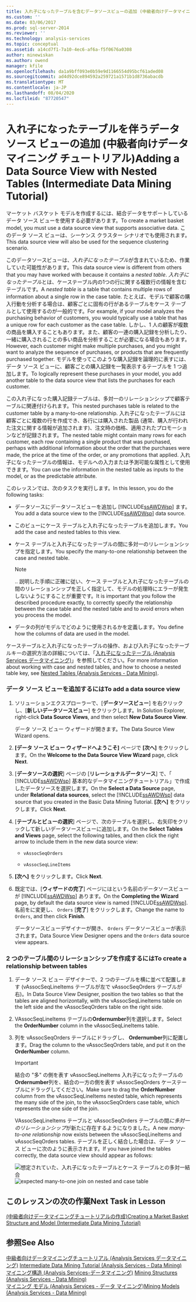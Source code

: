 ```yaml
---
title: 入れ子になったテーブルを含むデータソースビューの追加 (中級者向けデータマイニングチュートリアル) |Microsoft Docs
ms.custom: ''
ms.date: 03/06/2017
ms.prod: sql-server-2014
ms.reviewer: ''
ms.technology: analysis-services
ms.topic: conceptual
ms.assetid: a14cd7f1-7a10-4ec6-af6a-f5f0676a0308
author: minewiskan
ms.author: owend
manager: kfile
ms.openlocfilehash: da1a9bff093e0b59e9d1166554d95bcf61aded08
ms.sourcegitcommit: ad4d92dce894592a259721a1571b1d8736abacdb
ms.translationtype: MT
ms.contentlocale: ja-JP
ms.lasthandoff: 08/04/2020
ms.locfileid: "87720547"
---
```

# <a name="adding-a-data-source-view-with-nested-tables-intermediate-data-mining-tutorial"></a><span data-ttu-id="564bc-102">入れ子になったテーブルを伴うデータ ソース ビューの追加 (中級者向けデータ マイニング チュートリアル)</span><span class="sxs-lookup"><span data-stu-id="564bc-102">Adding a Data Source View with Nested Tables (Intermediate Data Mining Tutorial)</span></span>
  <span data-ttu-id="564bc-103">マーケット バスケット モデルを作成するには、結合データをサポートしているデータ ソース ビューを使用する必要があります。</span><span class="sxs-lookup"><span data-stu-id="564bc-103">To create a market basket model, you must use a data source view that supports associative data.</span></span> <span data-ttu-id="564bc-104">このデータ ソース ビューは、シーケンス クラスター シナリオでも使用されます。</span><span class="sxs-lookup"><span data-stu-id="564bc-104">This data source view will also be used for the sequence clustering scenario.</span></span>  
  
 <span data-ttu-id="564bc-105">このデータソースビューは、*入れ子になったテーブル*が含まれているため、作業していた可能性があります。</span><span class="sxs-lookup"><span data-stu-id="564bc-105">This data source view is different from others that you may have worked with because it contains a *nested table*.</span></span> <span data-ttu-id="564bc-106">*入れ子になったテーブル*とは、ケーステーブル内の1つの行に関する複数行の情報を含むテーブルです。</span><span class="sxs-lookup"><span data-stu-id="564bc-106">A *nested table* is a table that contains multiple rows of information about a single row in the case table.</span></span> <span data-ttu-id="564bc-107">たとえば、モデルで顧客の購入行動を分析する場合は、顧客ごとに固有の行があるテーブルをケース テーブルとして使用するのが一般的です。</span><span class="sxs-lookup"><span data-stu-id="564bc-107">For example, if your model analyzes the purchasing behavior of customers, you would typically use a table that has a unique row for each customer as the case table.</span></span> <span data-ttu-id="564bc-108">しかし、1 人の顧客が複数の商品を購入することもあります。また、顧客の一連の購入記録を分析したり、一緒に購入されることの多い商品を分析することが必要になる場合もあります。</span><span class="sxs-lookup"><span data-stu-id="564bc-108">However, each customer might make multiple purchases, and you might want to analyze the sequence of purchases, or products that are frequently purchased together.</span></span> <span data-ttu-id="564bc-109">モデルを使ってこのような購入記録を論理的に表すには、データ ソース ビューに、顧客ごとの購入記録を一覧表示するテーブルを 1 つ追加します。</span><span class="sxs-lookup"><span data-stu-id="564bc-109">To logically represent these purchases in your model, you add another table to the data source view that lists the purchases for each customer.</span></span>  
  
 <span data-ttu-id="564bc-110">この入れ子になった購入記録テーブルは、多対一のリレーションシップで顧客テーブルに関連付けられます。</span><span class="sxs-lookup"><span data-stu-id="564bc-110">This nested purchases table is related to the customer table by a many-to-one relationship.</span></span> <span data-ttu-id="564bc-111">入れ子になったテーブルには顧客ごとに複数の行を作成でき、各行には購入された製品 (通常、購入が行われた注文に関する情報が追加されます)、注文時の価格、適用されたプロモーションなどが記録されます。</span><span class="sxs-lookup"><span data-stu-id="564bc-111">The nested table might contain many rows for each customer, each row containing a single product that was purchased, perhaps with additional information about the order that the purchases were made, the price at the time of the order, or any promotions that applied.</span></span> <span data-ttu-id="564bc-112">入れ子になったテーブルの情報は、モデルへの入力または予測可能な属性として使用できます。</span><span class="sxs-lookup"><span data-stu-id="564bc-112">You can use the information in the nested table as inputs to the model, or as the predictable attribute.</span></span>  
  
 <span data-ttu-id="564bc-113">このレッスンでは、次のタスクを実行します。</span><span class="sxs-lookup"><span data-stu-id="564bc-113">In this lesson, you do the following tasks:</span></span>  
  
-   <span data-ttu-id="564bc-114">データソースにデータソースビューを追加し [!INCLUDE[ssAWDWsp](../includes/ssawdwsp-md.md)] ます。</span><span class="sxs-lookup"><span data-stu-id="564bc-114">You add a data source view to the [!INCLUDE[ssAWDWsp](../includes/ssawdwsp-md.md)] data source.</span></span>  
  
-   <span data-ttu-id="564bc-115">このビューにケース テーブルと入れ子になったテーブルを追加します。</span><span class="sxs-lookup"><span data-stu-id="564bc-115">You add the case and nested tables to this view.</span></span>  
  
-   <span data-ttu-id="564bc-116">ケース テーブルと入れ子になったテーブルの間に多対一のリレーションシップを指定します。</span><span class="sxs-lookup"><span data-stu-id="564bc-116">You specify the many-to-one relationship between the case and nested table.</span></span>  
  
    > [!NOTE]  
    >  <span data-ttu-id="564bc-117">.</span><span class="sxs-lookup"><span data-stu-id="564bc-117">.</span></span> <span data-ttu-id="564bc-118">説明した手順に正確に従い、ケース テーブルと入れ子になったテーブルの間のリレーションシップを正しく指定して、モデルの処理時にエラーが発生しないようにすることが重要です。</span><span class="sxs-lookup"><span data-stu-id="564bc-118">It is important that you follow the described procedure exactly, to correctly specify the relationship between the case table and the nested table and to avoid errors when you process the model.</span></span>  
  
-   <span data-ttu-id="564bc-119">データの列がモデルでどのように使用されるかを定義します。</span><span class="sxs-lookup"><span data-stu-id="564bc-119">You define how the columns of data are used in the model.</span></span>  
  
 <span data-ttu-id="564bc-120">ケーステーブルと入れ子になったテーブルの操作、および入れ子になったテーブルキーの選択方法の詳細については、「[入れ子になったテーブル &#40;Analysis Services データマイニング&#41;](../../2014/analysis-services/data-mining/nested-tables-analysis-services-data-mining.md)」を参照してください。</span><span class="sxs-lookup"><span data-stu-id="564bc-120">For more information about working with case and nested tables, and how to choose a nested table key, see [Nested Tables &#40;Analysis Services - Data Mining&#41;](../../2014/analysis-services/data-mining/nested-tables-analysis-services-data-mining.md).</span></span>  
  
### <a name="to-add-a-data-source-view"></a><span data-ttu-id="564bc-121">データ ソース ビューを追加するには</span><span class="sxs-lookup"><span data-stu-id="564bc-121">To add a data source view</span></span>  
  
1.  <span data-ttu-id="564bc-122">ソリューションエクスプローラーで、[**データソースビュー**] を右クリックし、[**新しいデータソースビュー**] をクリックします。</span><span class="sxs-lookup"><span data-stu-id="564bc-122">In Solution Explorer, right-click **Data Source Views**, and then select **New Data Source View**.</span></span>  
  
     <span data-ttu-id="564bc-123">データ ソース ビュー ウィザードが開きます。</span><span class="sxs-lookup"><span data-stu-id="564bc-123">The Data Source View Wizard opens.</span></span>  
  
2.  <span data-ttu-id="564bc-124">**[データ ソース ビュー ウィザードへようこそ]** ページで **[次へ]** をクリックします。</span><span class="sxs-lookup"><span data-stu-id="564bc-124">On the **Welcome to the Data Source View Wizard** page, click **Next**.</span></span>  
  
3.  <span data-ttu-id="564bc-125">[**データソースの選択**] ページの [**リレーショナルデータソース**] で、「 [!INCLUDE[ssAWDWsp](../includes/ssawdwsp-md.md)] 基本的なデータマイニングチュートリアル」で作成したデータソースを選択します。</span><span class="sxs-lookup"><span data-stu-id="564bc-125">On the **Select a Data Source** page, under **Relational data sources**, select the [!INCLUDE[ssAWDWsp](../includes/ssawdwsp-md.md)] data source that you created in the Basic Data Mining Tutorial.</span></span> <span data-ttu-id="564bc-126">**[次へ]** をクリックします。</span><span class="sxs-lookup"><span data-stu-id="564bc-126">Click **Next**.</span></span>  
  
4.  <span data-ttu-id="564bc-127">[**テーブルとビューの選択**] ページで、次のテーブルを選択し、右矢印をクリックして新しいデータソースビューに追加します。</span><span class="sxs-lookup"><span data-stu-id="564bc-127">On the **Select Tables and Views** page, select the following tables, and then click the right arrow to include them in the new data source view:</span></span>  
  
    -   `vAssocSeqOrders`  
  
    -   `vAssocSeqLineItems`  
  
5.  <span data-ttu-id="564bc-128">**[次へ]** をクリックします。</span><span class="sxs-lookup"><span data-stu-id="564bc-128">Click **Next**.</span></span>  
  
6.  <span data-ttu-id="564bc-129">既定では、[**ウィザードの完了**] ページにはという名前のデータソースビューが [!INCLUDE[ssAWDWsp](../includes/ssawdwsp-md.md)] あります。</span><span class="sxs-lookup"><span data-stu-id="564bc-129">On the **Completing the Wizard** page, by default the data source view is named [!INCLUDE[ssAWDWsp](../includes/ssawdwsp-md.md)].</span></span> <span data-ttu-id="564bc-130">名前をに変更し、 `Orders` [**完了**] をクリックします。</span><span class="sxs-lookup"><span data-stu-id="564bc-130">Change the name to `Orders`, and then click **Finish**.</span></span>  
  
     <span data-ttu-id="564bc-131">データソースビューデザイナーが開き、 `Orders` データソースビューが表示されます。</span><span class="sxs-lookup"><span data-stu-id="564bc-131">Data Source View Designer opens and the `Orders` data source view appears.</span></span>  
  
### <a name="to-create-a-relationship-between-tables"></a><span data-ttu-id="564bc-132">2 つのテーブル間のリレーションシップを作成するには</span><span class="sxs-lookup"><span data-stu-id="564bc-132">To create a relationship between tables</span></span>  
  
1.  <span data-ttu-id="564bc-133">データ ソース ビュー デザイナーで、2 つのテーブルを横に並べて配置します (vAssocSeqLineItems テーブルが左で vAssocSeqOrders テーブルが右)。</span><span class="sxs-lookup"><span data-stu-id="564bc-133">In Data Source View Designer, position the two tables so that the tables are aligned horizontally, with the vAssocSeqLineItems table on the left side and the vAssocSeqOrders table on the right side.</span></span>  
  
2.  <span data-ttu-id="564bc-134">VAssocSeqLineItems テーブルの**Ordernumber**列を選択します。</span><span class="sxs-lookup"><span data-stu-id="564bc-134">Select the **OrderNumber** column in the vAssocSeqLineItems table.</span></span>  
  
3.  <span data-ttu-id="564bc-135">列を vAssocSeqOrders テーブルにドラッグし、 **Ordernumber**列に配置します。</span><span class="sxs-lookup"><span data-stu-id="564bc-135">Drag the column to the vAssocSeqOrders table, and put it on the **OrderNumber** column.</span></span>  
  
    > [!IMPORTANT]  
    >  <span data-ttu-id="564bc-136">結合の "多" の側を表す vAssocSeqLineItems 入れ子になったテーブルの**Ordernumber**列を、結合の一方の側を表す vAssocSeqOrders ケーステーブルにドラッグしてください。</span><span class="sxs-lookup"><span data-stu-id="564bc-136">Make sure to drag the **OrderNumber** column from the vAssocSeqLineItems nested table, which represents the many side of the join, to the vAssocSeqOrders case table, which represents the one side of the join.</span></span>  
  
     <span data-ttu-id="564bc-137">VAssocSeqLineItems テーブルと vAssocSeqOrders テーブルの間*に多対一のリレーションシップ*が新たに存在するようになりました。</span><span class="sxs-lookup"><span data-stu-id="564bc-137">A new *many-to-one relationship* now exists between the vAssocSeqLineItems and vAssocSeqOrders tables.</span></span> <span data-ttu-id="564bc-138">テーブルを正しく結合した場合は、データ ソース ビューに次のように表示されます。</span><span class="sxs-lookup"><span data-stu-id="564bc-138">If you have joined the tables correctly, the data source view should appear as follows:</span></span>  
  
     <span data-ttu-id="564bc-139">![想定されていた、入れ子になったテーブルとケース テーブルとの多対一結合](../../2014/tutorials/media/dsv-nestedjoin-illustration.gif "想定されていた、入れ子になったテーブルとケース テーブルとの多対一結合")</span><span class="sxs-lookup"><span data-stu-id="564bc-139">![expected many-to-one join on nested and case table](../../2014/tutorials/media/dsv-nestedjoin-illustration.gif "expected many-to-one join on nested and case table")</span></span>  
  
## <a name="next-task-in-lesson"></a><span data-ttu-id="564bc-140">このレッスンの次の作業</span><span class="sxs-lookup"><span data-stu-id="564bc-140">Next Task in Lesson</span></span>  
 [<span data-ttu-id="564bc-141">&#40;中級者向けデータマイニングチュートリアルの作成&#41;</span><span class="sxs-lookup"><span data-stu-id="564bc-141">Creating a Market Basket Structure and Model &#40;Intermediate Data Mining Tutorial&#41;</span></span>](../../2014/tutorials/creating-a-market-basket-structure-and-model-intermediate-data-mining-tutorial.md)  
  
## <a name="see-also"></a><span data-ttu-id="564bc-142">参照</span><span class="sxs-lookup"><span data-stu-id="564bc-142">See Also</span></span>  
 <span data-ttu-id="564bc-143">[中級者向けデータマイニングチュートリアル &#40;Analysis Services データマイニング&#41;](../../2014/tutorials/intermediate-data-mining-tutorial-analysis-services-data-mining.md) </span><span class="sxs-lookup"><span data-stu-id="564bc-143">[Intermediate Data Mining Tutorial &#40;Analysis Services - Data Mining&#41;](../../2014/tutorials/intermediate-data-mining-tutorial-analysis-services-data-mining.md) </span></span>  
 <span data-ttu-id="564bc-144">[マイニング構造 &#40;Analysis Services-データマイニング&#41;](../../2014/analysis-services/data-mining/mining-structures-analysis-services-data-mining.md) </span><span class="sxs-lookup"><span data-stu-id="564bc-144">[Mining Structures &#40;Analysis Services - Data Mining&#41;](../../2014/analysis-services/data-mining/mining-structures-analysis-services-data-mining.md) </span></span>  
 [<span data-ttu-id="564bc-145">マイニング モデル (Analysis Services - データ マイニング)</span><span class="sxs-lookup"><span data-stu-id="564bc-145">Mining Models &#40;Analysis Services - Data Mining&#41;</span></span>](../../2014/analysis-services/data-mining/mining-models-analysis-services-data-mining.md)  
  
  
